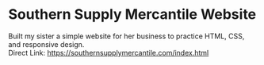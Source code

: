 # Southern Supply Mercantile Website
Built my sister a simple website for her business to practice HTML, CSS, and responsive design.  
Direct Link: https://southernsupplymercantile.com/index.html
